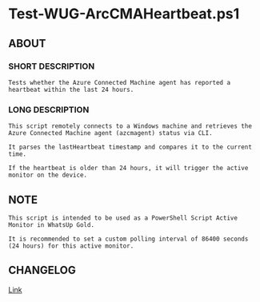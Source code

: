 # Test-WUG-ArcCMAHeartbeat.ps1

## ABOUT

### SHORT DESCRIPTION

    Tests whether the Azure Connected Machine agent has reported a heartbeat within the last 24 hours.

### LONG DESCRIPTION

    This script remotely connects to a Windows machine and retrieves the Azure Connected Machine agent (azcmagent) status via CLI.

    It parses the lastHeartbeat timestamp and compares it to the current time.

    If the heartbeat is older than 24 hours, it will trigger the active monitor on the device.

## NOTE

    This script is intended to be used as a PowerShell Script Active Monitor in WhatsUp Gold.

    It is recommended to set a custom polling interval of 86400 seconds (24 hours) for this active monitor.

## CHANGELOG

[Link](https://github.com/tim-ransom/Scripts/blob/main/WhatsUp%20Gold/PowerShell%20Monitor/Test-WUG-ArcCMAHeartbeat/CHANGELOG.MD)

